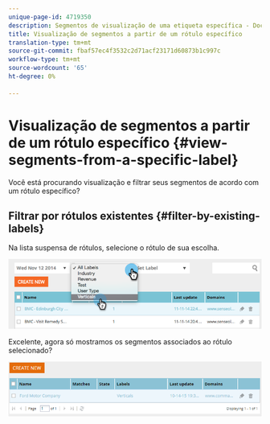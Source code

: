 ```yaml
---
unique-page-id: 4719350
description: Segmentos de visualização de uma etiqueta específica - Documentos do Marketing - Documentação do produto
title: Visualização de segmentos a partir de um rótulo específico
translation-type: tm+mt
source-git-commit: fbaf57ec4f3532c2d71acf23171d60873b1c997c
workflow-type: tm+mt
source-wordcount: '65'
ht-degree: 0%

---
```



# Visualização de segmentos a partir de um rótulo específico {#view-segments-from-a-specific-label}

Você está procurando visualização e filtrar seus segmentos de acordo com um rótulo específico?

## Filtrar por rótulos existentes {#filter-by-existing-labels}

Na lista suspensa de rótulos, selecione o rótulo de sua escolha.

![](assets/image2014-11-26-13-3a44-3a23.png)

Excelente, agora só mostramos os segmentos associados ao rótulo selecionado?

![](assets/image2015-10-14-16-3a31-3a52.png)
